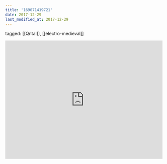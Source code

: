 ```yaml
---
title: '169071419721'
date: 2017-12-29
last_modified_at: 2017-12-29
---
```

tagged: [[Qntal]], [[electro-medieval]]
<iframe allow="accelerometer; autoplay; clipboard-write; encrypted-media; gyroscope; picture-in-picture" allowfullscreen="" frameborder="0" height="375" id="youtube_iframe" src="https://www.youtube.com/embed/hMh7mHgAYSs?feature=oembed&amp;enablejsapi=1&amp;origin=https://safe.txmblr.com&amp;wmode=opaque" width="500"></iframe>